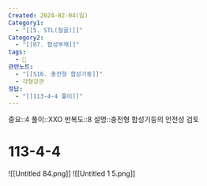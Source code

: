 ```yaml
---
Created: 2024-02-04(일)
Category1:
  - "[[5. STL(철골)]]"
Category2:
  - "[[07. 합성부재]]"
tags:
  - 🧮
관련노트:
  - "[[S16. 충전형 합성기둥]]"
  - 각형강관
정답:
  - "[[113-4-4 풀이]]"
---
```

중요::4
풀이::XXO
반복도::8
설명::충전형 합성기둥의 안전성 검토

#  113-4-4

![[Untitled 84.png]]
![[Untitled 1 5.png]]

